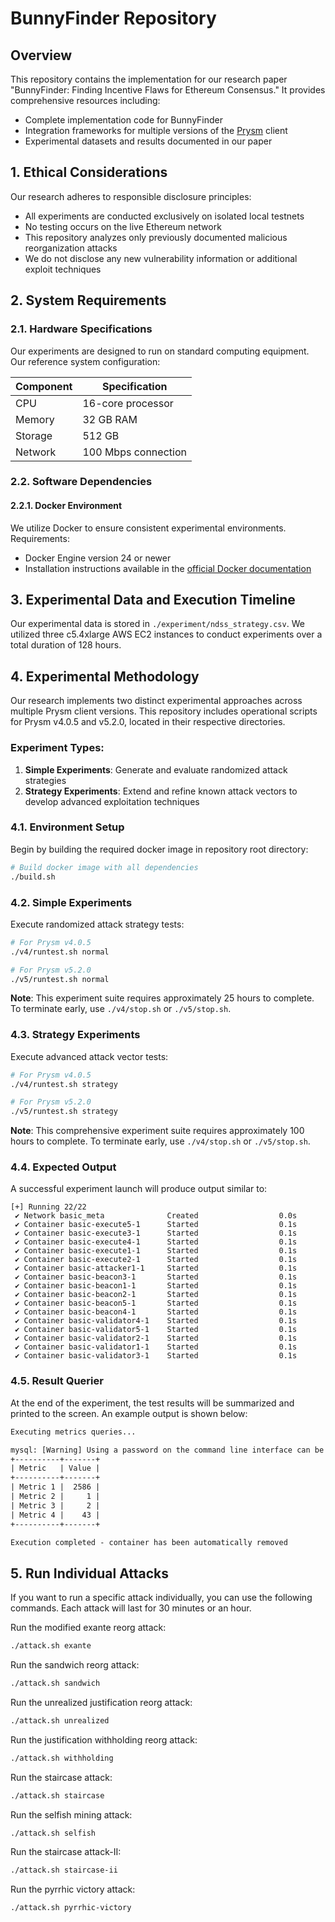 # BunnyFinder Repository

## Overview

This repository contains the implementation for our research paper "BunnyFinder: Finding Incentive Flaws for Ethereum Consensus." It provides comprehensive resources including:

- Complete implementation code for BunnyFinder
- Integration frameworks for multiple versions of the [Prysm](https://github.com/OffchainLabs/prysm) client
- Experimental datasets and results documented in our paper

## 1. Ethical Considerations

Our research adheres to responsible disclosure principles:

- All experiments are conducted exclusively on isolated local testnets
- No testing occurs on the live Ethereum network
- This repository analyzes only previously documented malicious reorganization attacks
- We do not disclose any new vulnerability information or additional exploit techniques

## 2. System Requirements

### 2.1. Hardware Specifications

Our experiments are designed to run on standard computing equipment. Our reference system configuration:

| Component | Specification       |
| --------- | ------------------- |
| CPU       | 16-core processor   |
| Memory    | 32 GB RAM           |
| Storage   | 512 GB              |
| Network   | 100 Mbps connection |

### 2.2. Software Dependencies

#### 2.2.1. Docker Environment

We utilize Docker to ensure consistent experimental environments. Requirements:

- Docker Engine version 24 or newer
- Installation instructions available in the [official Docker documentation](https://docs.docker.com/engine/install/)

## 3. Experimental Data and Execution Timeline

Our experimental data is stored in `./experiment/ndss_strategy.csv`. We utilized three c5.4xlarge AWS EC2 instances to conduct experiments over a total duration of 128 hours.

## 4. Experimental Methodology

Our research implements two distinct experimental approaches across multiple Prysm client versions. This repository includes operational scripts for Prysm v4.0.5 and v5.2.0, located in their respective directories.

### Experiment Types:

1. **Simple Experiments**: Generate and evaluate randomized attack strategies
2. **Strategy Experiments**: Extend and refine known attack vectors to develop advanced exploitation techniques

### 4.1. Environment Setup

Begin by building the required docker image in repository root directory:

```bash
# Build docker image with all dependencies
./build.sh
```

### 4.2. Simple Experiments

Execute randomized attack strategy tests:

```bash
# For Prysm v4.0.5
./v4/runtest.sh normal

# For Prysm v5.2.0
./v5/runtest.sh normal
```

**Note**: This experiment suite requires approximately 25 hours to complete. To terminate early, use `./v4/stop.sh` or `./v5/stop.sh`.

### 4.3. Strategy Experiments

Execute advanced attack vector tests:

```bash
# For Prysm v4.0.5
./v4/runtest.sh strategy

# For Prysm v5.2.0
./v5/runtest.sh strategy
```

**Note**: This comprehensive experiment suite requires approximately 100 hours to complete. To terminate early, use `./v4/stop.sh` or `./v5/stop.sh`.

### 4.4. Expected Output

A successful experiment launch will produce output similar to:

```
[+] Running 22/22
 ✔ Network basic_meta              Created                  0.0s
 ✔ Container basic-execute5-1      Started                  0.1s
 ✔ Container basic-execute3-1      Started                  0.1s
 ✔ Container basic-execute4-1      Started                  0.1s
 ✔ Container basic-execute1-1      Started                  0.1s
 ✔ Container basic-execute2-1      Started                  0.1s
 ✔ Container basic-attacker1-1     Started                  0.1s
 ✔ Container basic-beacon3-1       Started                  0.1s
 ✔ Container basic-beacon1-1       Started                  0.1s
 ✔ Container basic-beacon2-1       Started                  0.1s
 ✔ Container basic-beacon5-1       Started                  0.1s
 ✔ Container basic-beacon4-1       Started                  0.1s
 ✔ Container basic-validator4-1    Started                  0.1s
 ✔ Container basic-validator5-1    Started                  0.1s
 ✔ Container basic-validator2-1    Started                  0.1s
 ✔ Container basic-validator1-1    Started                  0.1s
 ✔ Container basic-validator3-1    Started                  0.1s
```

### 4.5. Result Querier

At the end of the experiment, the test results will be summarized and printed to the screen. An example output is shown below:

```txt
Executing metrics queries...

mysql: [Warning] Using a password on the command line interface can be insecure.
+----------+-------+
| Metric   | Value |
+----------+-------+
| Metric 1 |  2586 |
| Metric 2 |     1 |
| Metric 3 |     2 |
| Metric 4 |    43 |
+----------+-------+

Execution completed - container has been automatically removed
```

## 5. Run Individual Attacks

If you want to run a specific attack individually, you can use the following commands. Each attack will last for 30 minutes or an hour.

Run the modified exante reorg attack:
```bash
./attack.sh exante
```

Run the sandwich reorg attack:
```bash
./attack.sh sandwich
```

Run the unrealized justification reorg attack:
```bash
./attack.sh unrealized
```

Run the justification withholding reorg attack:
```bash
./attack.sh withholding
```

Run the staircase attack:
```bash
./attack.sh staircase
```

Run the selfish mining attack:
```bash
./attack.sh selfish
```

Run the staircase attack-II:
```bash
./attack.sh staircase-ii
```

Run the pyrrhic victory attack:
```bash
./attack.sh pyrrhic-victory
```
